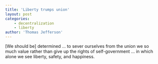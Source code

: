 ```yaml
---
title: 'Liberty trumps union'
layout: post
categories:
    - decentralization
    - liberty
author: 'Thomas Jefferson'
---
```


\[We should be\] determined … to sever ourselves from the union we so much value rather than give up the rights of self-government … in which alone we see liberty, safety, and happiness.